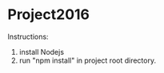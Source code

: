 # Project2016

  Instructions: <br />
1. install Nodejs <br />
2. run "npm install" in project root directory. <br />
